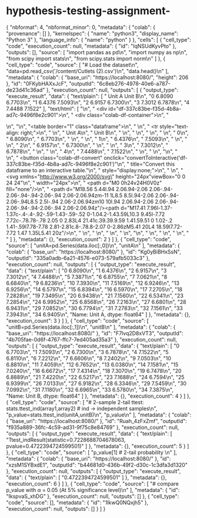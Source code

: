 # hypothesis-testing-assignment-

{
  "nbformat": 4,
  "nbformat_minor": 0,
  "metadata": {
    "colab": {
      "provenance": []
    },
    "kernelspec": {
      "name": "python3",
      "display_name": "Python 3"
    },
    "language_info": {
      "name": "python"
    }
  },
  "cells": [
    {
      "cell_type": "code",
      "execution_count": null,
      "metadata": {
        "id": "IqNSUdKyvPto"
      },
      "outputs": [],
      "source": [
        "import pandas as pd\n",
        "import numpy as np\n",
        "from scipy import stats\n",
        "from scipy.stats import norm\n"
      ]
    },
    {
      "cell_type": "code",
      "source": [
        "# Load the dataset\n",
        "data=pd.read_csv('/content/Cutlets (2).csv')\n",
        "data.head()\n"
      ],
      "metadata": {
        "colab": {
          "base_uri": "https://localhost:8080/",
          "height": 206
        },
        "id": "0FKybHAXxJcF",
        "outputId": "6c8eb276-4978-40e6-a787-de23d41c36ad"
      },
      "execution_count": null,
      "outputs": [
        {
          "output_type": "execute_result",
          "data": {
            "text/plain": [
              "   Unit A  Unit B\n",
              "0  6.8090  6.7703\n",
              "1  6.4376  7.5093\n",
              "2  6.9157  6.7300\n",
              "3  7.3012  6.7878\n",
              "4  7.4488  7.1522"
            ],
            "text/html": [
              "\n",
              "  <div id=\"df-337c83be-f35d-4b8a-ad7c-9496f8e2c901\">\n",
              "    <div class=\"colab-df-container\">\n",
              "      <div>\n",
              "<style scoped>\n",
              "    .dataframe tbody tr th:only-of-type {\n",
              "        vertical-align: middle;\n",
              "    }\n",
              "\n",
              "    .dataframe tbody tr th {\n",
              "        vertical-align: top;\n",
              "    }\n",
              "\n",
              "    .dataframe thead th {\n",
              "        text-align: right;\n",
              "    }\n",
              "</style>\n",
              "<table border=\"1\" class=\"dataframe\">\n",
              "  <thead>\n",
              "    <tr style=\"text-align: right;\">\n",
              "      <th></th>\n",
              "      <th>Unit A</th>\n",
              "      <th>Unit B</th>\n",
              "    </tr>\n",
              "  </thead>\n",
              "  <tbody>\n",
              "    <tr>\n",
              "      <th>0</th>\n",
              "      <td>6.8090</td>\n",
              "      <td>6.7703</td>\n",
              "    </tr>\n",
              "    <tr>\n",
              "      <th>1</th>\n",
              "      <td>6.4376</td>\n",
              "      <td>7.5093</td>\n",
              "    </tr>\n",
              "    <tr>\n",
              "      <th>2</th>\n",
              "      <td>6.9157</td>\n",
              "      <td>6.7300</td>\n",
              "    </tr>\n",
              "    <tr>\n",
              "      <th>3</th>\n",
              "      <td>7.3012</td>\n",
              "      <td>6.7878</td>\n",
              "    </tr>\n",
              "    <tr>\n",
              "      <th>4</th>\n",
              "      <td>7.4488</td>\n",
              "      <td>7.1522</td>\n",
              "    </tr>\n",
              "  </tbody>\n",
              "</table>\n",
              "</div>\n",
              "      <button class=\"colab-df-convert\" onclick=\"convertToInteractive('df-337c83be-f35d-4b8a-ad7c-9496f8e2c901')\"\n",
              "              title=\"Convert this dataframe to an interactive table.\"\n",
              "              style=\"display:none;\">\n",
              "        \n",
              "  <svg xmlns=\"http://www.w3.org/2000/svg\" height=\"24px\"viewBox=\"0 0 24 24\"\n",
              "       width=\"24px\">\n",
              "    <path d=\"M0 0h24v24H0V0z\" fill=\"none\"/>\n",
              "    <path d=\"M18.56 5.44l.94 2.06.94-2.06 2.06-.94-2.06-.94-.94-2.06-.94 2.06-2.06.94zm-11 1L8.5 8.5l.94-2.06 2.06-.94-2.06-.94L8.5 2.5l-.94 2.06-2.06.94zm10 10l.94 2.06.94-2.06 2.06-.94-2.06-.94-.94-2.06-.94 2.06-2.06.94z\"/><path d=\"M17.41 7.96l-1.37-1.37c-.4-.4-.92-.59-1.43-.59-.52 0-1.04.2-1.43.59L10.3 9.45l-7.72 7.72c-.78.78-.78 2.05 0 2.83L4 21.41c.39.39.9.59 1.41.59.51 0 1.02-.2 1.41-.59l7.78-7.78 2.81-2.81c.8-.78.8-2.07 0-2.86zM5.41 20L4 18.59l7.72-7.72 1.47 1.35L5.41 20z\"/>\n",
              "  </svg>\n",
              "      </button>\n",
              "      \n",
              "  <style>\n",
              "    .colab-df-container {\n",
              "      display:flex;\n",
              "      flex-wrap:wrap;\n",
              "      gap: 12px;\n",
              "    }\n",
              "\n",
              "    .colab-df-convert {\n",
              "      background-color: #E8F0FE;\n",
              "      border: none;\n",
              "      border-radius: 50%;\n",
              "      cursor: pointer;\n",
              "      display: none;\n",
              "      fill: #1967D2;\n",
              "      height: 32px;\n",
              "      padding: 0 0 0 0;\n",
              "      width: 32px;\n",
              "    }\n",
              "\n",
              "    .colab-df-convert:hover {\n",
              "      background-color: #E2EBFA;\n",
              "      box-shadow: 0px 1px 2px rgba(60, 64, 67, 0.3), 0px 1px 3px 1px rgba(60, 64, 67, 0.15);\n",
              "      fill: #174EA6;\n",
              "    }\n",
              "\n",
              "    [theme=dark] .colab-df-convert {\n",
              "      background-color: #3B4455;\n",
              "      fill: #D2E3FC;\n",
              "    }\n",
              "\n",
              "    [theme=dark] .colab-df-convert:hover {\n",
              "      background-color: #434B5C;\n",
              "      box-shadow: 0px 1px 3px 1px rgba(0, 0, 0, 0.15);\n",
              "      filter: drop-shadow(0px 1px 2px rgba(0, 0, 0, 0.3));\n",
              "      fill: #FFFFFF;\n",
              "    }\n",
              "  </style>\n",
              "\n",
              "      <script>\n",
              "        const buttonEl =\n",
              "          document.querySelector('#df-337c83be-f35d-4b8a-ad7c-9496f8e2c901 button.colab-df-convert');\n",
              "        buttonEl.style.display =\n",
              "          google.colab.kernel.accessAllowed ? 'block' : 'none';\n",
              "\n",
              "        async function convertToInteractive(key) {\n",
              "          const element = document.querySelector('#df-337c83be-f35d-4b8a-ad7c-9496f8e2c901');\n",
              "          const dataTable =\n",
              "            await google.colab.kernel.invokeFunction('convertToInteractive',\n",
              "                                                     [key], {});\n",
              "          if (!dataTable) return;\n",
              "\n",
              "          const docLinkHtml = 'Like what you see? Visit the ' +\n",
              "            '<a target=\"_blank\" href=https://colab.research.google.com/notebooks/data_table.ipynb>data table notebook</a>'\n",
              "            + ' to learn more about interactive tables.';\n",
              "          element.innerHTML = '';\n",
              "          dataTable['output_type'] = 'display_data';\n",
              "          await google.colab.output.renderOutput(dataTable, element);\n",
              "          const docLink = document.createElement('div');\n",
              "          docLink.innerHTML = docLinkHtml;\n",
              "          element.appendChild(docLink);\n",
              "        }\n",
              "      </script>\n",
              "    </div>\n",
              "  </div>\n",
              "  "
            ]
          },
          "metadata": {},
          "execution_count": 2
        }
      ]
    },
    {
      "cell_type": "code",
      "source": [
        "unitA=pd.Series(data.iloc[:,0])\n",
        "unitA\n"
      ],
      "metadata": {
        "colab": {
          "base_uri": "https://localhost:8080/"
        },
        "id": "Kg0yBiBHxSsN",
        "outputId": "335a0adb-6a21-4576-e073-579afb5033c3"
      },
      "execution_count": null,
      "outputs": [
        {
          "output_type": "execute_result",
          "data": {
            "text/plain": [
              "0     6.8090\n",
              "1     6.4376\n",
              "2     6.9157\n",
              "3     7.3012\n",
              "4     7.4488\n",
              "5     7.3871\n",
              "6     6.8755\n",
              "7     7.0621\n",
              "8     6.6840\n",
              "9     6.8236\n",
              "10    7.3930\n",
              "11    7.5169\n",
              "12    6.9246\n",
              "13    6.9256\n",
              "14    6.5797\n",
              "15    6.8394\n",
              "16    6.5970\n",
              "17    7.2705\n",
              "18    7.2828\n",
              "19    7.3495\n",
              "20    6.9438\n",
              "21    7.1560\n",
              "22    6.5341\n",
              "23    7.2854\n",
              "24    6.9952\n",
              "25    6.8568\n",
              "26    7.2163\n",
              "27    6.6801\n",
              "28    6.9431\n",
              "29    7.0852\n",
              "30    6.7794\n",
              "31    7.2783\n",
              "32    7.1561\n",
              "33    7.3943\n",
              "34    6.9405\n",
              "Name: Unit A, dtype: float64"
            ]
          },
          "metadata": {},
          "execution_count": 3
        }
      ]
    },
    {
      "cell_type": "code",
      "source": [
        "unitB=pd.Series(data.iloc[:,1])\n",
        "unitB\n"
      ],
      "metadata": {
        "colab": {
          "base_uri": "https://localhost:8080/"
        },
        "id": "F7lvq2D8xVT3",
        "outputId": "4b705fae-0d6f-4767-ffc7-7ed405ad35a3"
      },
      "execution_count": null,
      "outputs": [
        {
          "output_type": "execute_result",
          "data": {
            "text/plain": [
              "0     6.7703\n",
              "1     7.5093\n",
              "2     6.7300\n",
              "3     6.7878\n",
              "4     7.1522\n",
              "5     6.8110\n",
              "6     7.2212\n",
              "7     6.6606\n",
              "8     7.2402\n",
              "9     7.0503\n",
              "10    6.8810\n",
              "11    7.4059\n",
              "12    6.7652\n",
              "13    6.0380\n",
              "14    7.1581\n",
              "15    7.0240\n",
              "16    6.6672\n",
              "17    7.4314\n",
              "18    7.3070\n",
              "19    6.7478\n",
              "20    6.8889\n",
              "21    7.4220\n",
              "22    6.5217\n",
              "23    7.1688\n",
              "24    6.7594\n",
              "25    6.9399\n",
              "26    7.0133\n",
              "27    6.9182\n",
              "28    6.3346\n",
              "29    7.5459\n",
              "30    7.0992\n",
              "31    7.1180\n",
              "32    6.6965\n",
              "33    6.5780\n",
              "34    7.3875\n",
              "Name: Unit B, dtype: float64"
            ]
          },
          "metadata": {},
          "execution_count": 4
        }
      ]
    },
    {
      "cell_type": "code",
      "source": [
        "# 2-sample 2-tail ttest:   stats.ttest_ind(array1,array2)     # ind -> independent samples\n",
        "p_value=stats.ttest_ind(unitA,unitB)\n",
        "p_value\n"
      ],
      "metadata": {
        "colab": {
          "base_uri": "https://localhost:8080/"
        },
        "id": "Ruah_4zFxZmf",
        "outputId": "f935a889-36fc-4c59-ad31-9f75c8e84769"
      },
      "execution_count": null,
      "outputs": [
        {
          "output_type": "execute_result",
          "data": {
            "text/plain": [
              "Ttest_indResult(statistic=0.7228688704678063, pvalue=0.4722394724599501)"
            ]
          },
          "metadata": {},
          "execution_count": 5
        }
      ]
    },
    {
      "cell_type": "code",
      "source": [
        "p_value[1]     # 2-tail probability \n"
      ],
      "metadata": {
        "colab": {
          "base_uri": "https://localhost:8080/"
        },
        "id": "xzsM1SYBxdE1",
        "outputId": "b44681d0-436b-49f2-d30c-1c3dfa3d1320"
      },
      "execution_count": null,
      "outputs": [
        {
          "output_type": "execute_result",
          "data": {
            "text/plain": [
              "0.4722394724599501"
            ]
          },
          "metadata": {},
          "execution_count": 6
        }
      ]
    },
    {
      "cell_type": "code",
      "source": [
        "# compare p_value with α = 0.05 (At 5% significance level)\n"
      ],
      "metadata": {
        "id": "IkspvaS_xhDG"
      },
      "execution_count": null,
      "outputs": []
    },
    {
      "cell_type": "code",
      "source": [],
      "metadata": {
        "id": "1IkwQ0NQxjh5"
      },
      "execution_count": null,
      "outputs": []
    }
  ]
}
